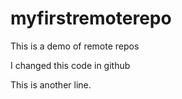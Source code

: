 # myfirstremoterepo

This is a demo of remote repos

I changed this code in github 

This is another line.

